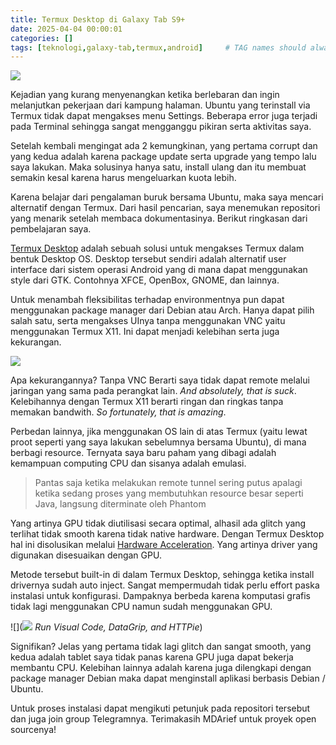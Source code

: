 ```yaml
---
title: Termux Desktop di Galaxy Tab S9+
date: 2025-04-04 00:00:01
categories: []
tags: [teknologi,galaxy-tab,termux,android]     # TAG names should always be lowercase
---
```


![](https://lh3.googleusercontent.com/pw/AP1GczMY1kBoyQHOyDb4zFY3NGKS_31OydXlRNmGlYzMygML-47Oa7VJ3hB5IcyWR44KVkKTZvIuyqrmY4YlUxYOW42o65XABJzQB1YMf0jQ-bSBy2w4_uCCCud9Bx0MkeTTAPl3iRauqeLxKcU7WasWbpeztg=w2340-h1464-s-no-gm?authuser=0)

Kejadian yang kurang menyenangkan ketika berlebaran dan ingin melanjutkan pekerjaan dari kampung halaman. Ubuntu yang terinstall via Termux tidak dapat mengakses menu Settings. Beberapa error juga terjadi pada Terminal sehingga sangat mengganggu pikiran serta aktivitas saya.

Setelah kembali mengingat ada 2 kemungkinan, yang pertama corrupt dan yang kedua adalah karena package update serta upgrade yang tempo lalu saya lakukan. Maka solusinya hanya satu, install ulang dan itu membuat semakin kesal karena harus mengeluarkan kuota lebih.

Karena belajar dari pengalaman buruk bersama Ubuntu, maka saya mencari alternatif dengan Termux. Dari hasil pencarian, saya menemukan repositori yang menarik setelah membaca dokumentasinya. Berikut ringkasan dari pembelajaran saya.

[Termux Desktop](https://github.com/sabamdarif/termux-desktop/tree/main) adalah sebuah solusi untuk mengakses Termux dalam bentuk Desktop OS. Desktop tersebut sendiri adalah alternatif user interface dari sistem operasi Android yang di mana dapat menggunakan style dari GTK. Contohnya XFCE, OpenBox, GNOME, dan lainnya.

Untuk menambah fleksibilitas terhadap environmentnya pun dapat menggunakan package manager dari Debian atau Arch. Hanya dapat pilih salah satu, serta mengakses UInya tanpa menggunakan VNC yaitu menggunakan Termux X11. Ini dapat menjadi kelebihan serta juga kekurangan.

![](https://lh3.googleusercontent.com/pw/AP1GczOOkjExuD1kwHzBGC-J9C20e-aUKLR6zSpJIymS-ltQ69Rfa_U4xPlgPzIG2MpJuZ9ti36Zkdy0MFkBFYWWVcE2XZCqj-kAkdwvrRsXRg9kgfHGjnkcjwYKqGrlTpiyc3oPD9HQ4BHCk3OExoewtzGrTA=w2340-h1464-s-no-gm?authuser=0)

Apa kekurangannya? Tanpa VNC Berarti saya tidak dapat remote melalui jaringan yang sama pada perangkat lain. _And absolutely, that is suck_. Kelebihannya dengan Termux X11 berarti ringan dan ringkas tanpa memakan bandwith. _So fortunately, that is amazing_.

Perbedan lainnya, jika menggunakan OS lain di atas Termux (yaitu lewat proot seperti yang saya lakukan sebelumnya bersama Ubuntu), di mana berbagi resource. Ternyata saya baru paham yang dibagi adalah kemampuan computing CPU dan sisanya adalah emulasi.

> Pantas saja ketika melakukan remote tunnel sering putus apalagi ketika sedang proses yang membutuhkan resource besar seperti Java, langsung diterminate oleh Phantom

Yang artinya GPU tidak diutilisasi secara optimal, alhasil ada glitch yang terlihat tidak smooth karena tidak native hardware. Dengan Termux Desktop hal ini disolusikan melalui [Hardware Acceleration](https://github.com/LinuxDroidMaster/Termux-Desktops/blob/main/Documentation/terminology.md). Yang artinya driver yang digunakan disesuaikan dengan GPU.

Metode tersebut built-in di dalam Termux Desktop, sehingga ketika install drivernya sudah auto inject. Sangat mempermudah tidak perlu effort paska instalasi untuk konfigurasi. Dampaknya berbeda karena komputasi grafis tidak lagi menggunakan CPU namun sudah menggunakan GPU.

![](![](https://lh3.googleusercontent.com/pw/AP1GczPmaDeIBOueg2LdSGNwqheZ8-6eub2HP9Dixx731TCGgQPWLjIAg6K_QN_ExqsQFXSRyJ0A80xJYKXlfhbBoBlpwHA0qzQ_MqXe9bXb-XzaIKpeb6LBDtTmQGv5dTaf2Plg0ZG6ksJRcpSY1TLDXn52IQ=w2340-h1464-s-no-gm?authuser=0)
_Run Visual Code, DataGrip, and HTTPie_)

Signifikan? Jelas yang pertama tidak lagi glitch dan sangat smooth, yang kedua adalah tablet saya tidak panas karena GPU juga dapat bekerja membantu CPU. Kelebihan lainnya adalah karena juga dilengkapi dengan package manager Debian maka dapat menginstall aplikasi berbasis Debian / Ubuntu.

Untuk proses instalasi dapat mengikuti petunjuk pada repositori tersebut dan juga join group Telegramnya. Terimakasih MDArief untuk proyek open sourcenya!


